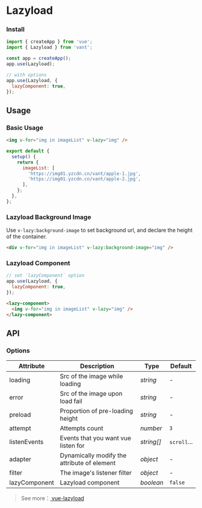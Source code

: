 # Lazyload

### Install

```js
import { createApp } from 'vue';
import { Lazyload } from 'vant';

const app = createApp();
app.use(Lazyload);

// with options
app.use(Lazyload, {
  lazyComponent: true,
});
```

## Usage

### Basic Usage

```html
<img v-for="img in imageList" v-lazy="img" />
```

```js
export default {
  setup() {
    return {
      imageList: [
        'https://img01.yzcdn.cn/vant/apple-1.jpg',
        'https://img01.yzcdn.cn/vant/apple-2.jpg',
      ],
    };
  },
};
```

### Lazyload Background Image

Use `v-lazy:background-image` to set background url, and declare the height of the container.

```html
<div v-for="img in imageList" v-lazy:background-image="img" />
```

### Lazyload Component

```js
// set `lazyComponent` option
app.use(Lazyload, {
  lazyComponent: true,
});
```

```html
<lazy-component>
  <img v-for="img in imageList" v-lazy="img" />
</lazy-component>
```

## API

### Options

| Attribute     | Description                                 | Type       | Default     |
|---------------|---------------------------------------------|------------|-------------|
| loading       | Src of the image while loading              | _string_   | -           |
| error         | Src of the image upon load fail             | _string_   | -           |
| preload       | Proportion of pre-loading height            | _string_   | -           |
| attempt       | Attempts count                              | _number_   | `3`         |
| listenEvents  | Events that you want vue listen for         | _string[]_ | `scroll`... |
| adapter       | Dynamically modify the attribute of element | _object_   | -           |
| filter        | The image's listener filter                 | _object_   | -           |
| lazyComponent | Lazyload component                          | _boolean_  | `false`     |

> See more：[ vue-lazyload ](https://github.com/hilongjw/vue-lazyload)
